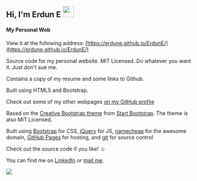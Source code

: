 ## Hi, I'm Erdun E <img src="https://raw.githubusercontent.com/MartinHeinz/MartinHeinz/master/wave.gif" width="30px">

#### My Personal Web
View it at the following address: [https://erdune.github.io/ErdunE/](https://erdune.github.io/ErdunE/)

Source code for my personal website. MIT Licensed. Do whatever you want it.
Just don't sue me. 

Contains a copy of my resume and some links to Github.

Built using HTML5 and Bootstrap.

Check out some of my other webpages
[on my GitHub profile](https://github.com/ErdunE/)

Based on the
[Creative Bootstrap theme](http://startbootstrap.com/template-overviews/creative/)
from [Start Bootstrap](http://startbootstrap.com/).
The theme is also MIT Licensed.

Built using [Bootstrap](http://getbootstrap.com/) for CSS,
[jQuery](https://jquery.com/) for JS,
[namecheap](https://www.namecheap.com/) for the awesome domain,
[GitHub Pages](https://pages.github.com/) for hosting, and
[git](https://git-scm.com/) for source control

Check out the source code if you like! ☺

You can find me on [LinkedIn](https://www.linkedin.com/in/erdune/) or [mail me](erdunwork@gmail.com).

![](https://komarev.com/ghpvc/?username=ErdunE&style=flat-square)
